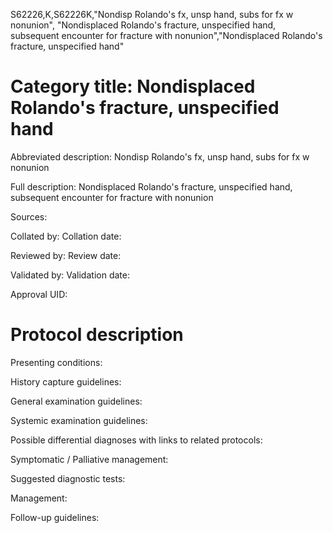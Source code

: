 S62226,K,S62226K,"Nondisp Rolando's fx, unsp hand, subs for fx w nonunion", "Nondisplaced Rolando's fracture, unspecified hand, subsequent encounter for fracture with nonunion","Nondisplaced Rolando's fracture, unspecified hand"
# Category title: Nondisplaced Rolando's fracture, unspecified hand

Abbreviated description: Nondisp Rolando's fx, unsp hand, subs for fx w nonunion

Full description: Nondisplaced Rolando's fracture, unspecified hand, subsequent encounter for fracture with nonunion

Sources:

Collated by:
Collation date:

Reviewed by:
Review date:

Validated by:
Validation date:

Approval UID:

# Protocol description

Presenting conditions:

History capture guidelines:

General examination guidelines:

Systemic examination guidelines:

Possible differential diagnoses with links to related protocols:

Symptomatic / Palliative management:

Suggested diagnostic tests:

Management:

Follow-up guidelines:
